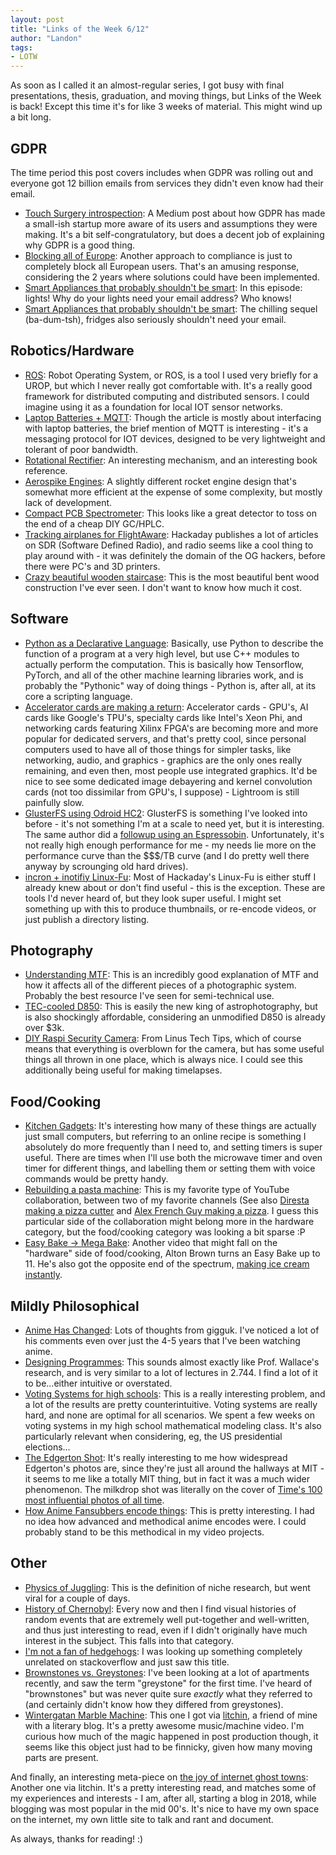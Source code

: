 ```yaml
---
layout: post
title: "Links of the Week 6/12"
author: "Landon"
tags:
- LOTW
---
```


As soon as I called it an almost-regular series, I got busy with final presentations, thesis, graduation, and moving things, but Links of the Week is back! Except this time it's for like 3 weeks of material. This might wind up a bit long.

## GDPR
The time period this post covers includes when GDPR was rolling out and everyone got 12 billion emails from services they didn't even know had their email.
- [Touch Surgery introspection](https://medium.com/tsengineering/the-gdpr-blog-post-9a571b13079d): A Medium post about how GDPR has made a small-ish startup more aware of its users and assumptions they were making. It's a bit self-congratulatory, but does a decent job of explaining why GDPR is a good thing.
- [Blocking all of Europe](https://www.bloombergquint.com/business/2018/05/25/blocking-500-million-users-is-easier-than-complying-with-gdpr#gs.3w_eFcU): Another approach to compliance is just to completely block all European users. That's an amusing response, considering the 2 years where solutions could have been implemented.
- [Smart Appliances that probably shouldn't be smart](https://twitter.com/internetofshit/status/999619364541394944): In this episode: lights! Why do your lights need your email address? Who knows!
- [Smart Appliances that probably shouldn't be smart](https://twitter.com/varjag/status/998496423019778048): The chilling sequel (ba-dum-tsh), fridges also seriously shouldn't need your email.

## Robotics/Hardware
- [ROS](https://hackaday.com/2018/05/31/modular-robotics-made-easier-with-ros/): Robot Operating System, or ROS, is a tool I used very briefly for a UROP, but which I never really got comfortable with. It's a really good framework for distributed computing and distributed sensors. I could imagine using it as a foundation for local IOT sensor networks.
- [Laptop Batteries + MQTT](https://hackaday.com/2018/05/28/talking-to-laptop-batteries-with-the-esp8266/): Though the article is mostly about interfacing with laptop batteries, the brief mention of MQTT is interesting - it's a messaging protocol for IOT devices, designed to be very lightweight and tolerant of poor bandwidth.
- [Rotational Rectifier](https://www.youtube.com/watch?v=y44_xMFsPQQ): An interesting mechanism, and an interesting book reference.
- [Aerospike Engines](https://www.youtube.com/watch?v=K4zFefh5T-8): A slightly different rocket engine design that's somewhat more efficient at the expense of some complexity, but mostly lack of development.
- [Compact PCB Spectrometer](https://hackaday.io/project/143014-compact-25-spectrometer/details): This looks like a great detector to toss on the end of a cheap DIY GC/HPLC.
- [Tracking airplanes for FlightAware](https://hackaday.com/2015/07/18/tracking-nearly-every-aircraft-with-a-raspberry-pi/): Hackaday publishes a lot of articles on SDR (Software Defined Radio), and radio seems like a cool thing to play around with - it was definitely the domain of the OG hackers, before there were PC's and 3D printers.
- [Crazy beautiful wooden staircase](https://www.reddit.com/r/woodworking/comments/8m1ik2/hickory_all_hard_wood_stair_me_and_the_boss_built/?st=jhm4filn&sh=ef17e399): This is the most beautiful bent wood construction I've ever seen. I don't want to know how much it cost.

## Software
- [Python as a Declarative Language](https://www.benfrederickson.com/python-as-a-declarative-programming-language/): Basically, use Python to describe the function of a program at a very high level, but use C++ modules to actually perform the computation. This is basically how Tensorflow, PyTorch, and all of the other machine learning libraries work, and is probably the "Pythonic" way of doing things - Python is, after all, at its core a scripting language.
- [Accelerator cards are making a return](https://www.economist.com/business/2017/02/25/the-rise-of-artificial-intelligence-is-creating-new-variety-in-the-chip-market-and-trouble-for-intel): Accelerator cards - GPU's, AI cards like Google's TPU's, specialty cards like Intel's Xeon Phi, and networking cards featuring Xilinx FPGA's are becoming more and more popular for dedicated servers, and that's pretty cool, since personal computers used to have all of those things for simpler tasks, like networking, audio, and graphics - graphics are the only ones really remaining, and even then, most people use integrated graphics. It'd be nice to see some dedicated image debayering and kernel convolution cards (not too dissimilar from GPU's, I suppose) - Lightroom is still painfully slow.
- [GlusterFS using Odroid HC2](https://www.reddit.com/r/DataHoarder/comments/8ocjxz/200tb_glusterfs_odroid_hc2_build/?st=ji0hz05o&sh=de8c3cf5): GlusterFS is something I've looked into before - it's not something I'm at a scale to need yet, but it is interesting. The same author did a [followup using an Espressobin](https://www.reddit.com/r/DataHoarder/comments/8q6b52/100_5_sata_port_glusterfs_node_using_espressobin/?st=jia8guu3&sh=ace394be). Unfortunately, it's not really high enough performance for me - my needs lie more on the performance curve than the $$$/TB curve (and I do pretty well there anyway by scrounging old hard drives).
- [incron + inotifiy Linux-Fu](https://hackaday.com/2018/06/07/linux-fu-watch-that-filesystem/): Most of Hackaday's Linux-Fu is either stuff I already knew about or don't find useful - this is the exception. These are tools I'd never heard of, but they look super useful. I might set something up with this to produce thumbnails, or re-encode videos, or just publish a directory listing.


## Photography
- [Understanding MTF](http://www.normankoren.com/Tutorials/MTF.html): This is an incredibly good explanation of MTF and how it affects all of the different pieces of a photographic system. Probably the best resource I've seen for semi-technical use.
- [TEC-cooled D850](https://nikonrumors.com/2018/05/27/new-nikon-d850-cooled-camera-for-astrophotography.aspx/): This is easily the new king of astrophotography, but is also shockingly affordable, considering an unmodified D850 is already over $3k.
- [DIY Raspi Security Camera](https://www.youtube.com/watch?v=H7p5YEOrlSc): From Linus Tech Tips, which of course means that everything is overblown for the camera, but has some useful things all thrown in one place, which is always nice. I could see this additionally being useful for making timelapses.

## Food/Cooking
- [Kitchen Gadgets](https://www.engadget.com/amp/2018/05/31/best-kitchen-gadgets-tech-gear/): It's interesting how many of these things are actually just small computers, but referring to an online recipe is something I absolutely do more frequently than I need to, and setting timers is super useful. There are times when I'll use both the microwave timer and oven timer for different things, and labelling them or setting them with voice commands would be pretty handy.
- [Rebuilding a pasta machine](https://www.youtube.com/watch?v=cygx0Ng6qMk): This is my favorite type of YouTube collaboration, between two of my favorite channels (See also [Diresta making a pizza cutter](https://www.youtube.com/watch?v=SUXYiF9kDXw) and [Alex French Guy making a pizza](https://www.youtube.com/watch?v=nygAtf-DwfU). I guess this particular side of the collaboration might belong more in the hardware category, but the food/cooking category was looking a bit sparse :P
- [Easy Bake -> Mega Bake](https://www.youtube.com/watch?v=BfdwoqNauzk): Another video that might fall on the "hardware" side of food/cooking, Alton Brown turns an Easy Bake up to 11. He's also got the opposite end of the spectrum, [making ice cream instantly](https://www.youtube.com/watch?v=btv4eElxOcU).

## Mildly Philosophical
- [Anime Has Changed](https://www.youtube.com/watch?v=DdSbbG2uhxg): Lots of thoughts from gigguk. I've noticed a lot of his comments even over just the 4-5 years that I've been watching anime.
- [Designing Programmes](https://medium.com/svilenk/what-i-learned-from-the-2-000-elusive-design-book-designing-programmes-f518faefcf4b): This sounds almost exactly like Prof. Wallace's research, and is very similar to a lot of lectures in 2.744. I find a lot of it to be...either intuitive or overstated.
- [Voting Systems for high schools](https://medium.com/social-choice/why-a-dutch-court-stopped-high-school-students-from-exchanging-schools-1315303a48b6): This is a really interesting problem, and a lot of the results are pretty counterintuitive. Voting systems are really hard, and none are optimal for all scenarios. We spent a few weeks on voting systems in my high school mathematical modeling class. It's also particularly relevant when considering, eg, the US presidential elections...
- [The Edgerton Shot](https://www.youtube.com/watch?v=g38kRk6YAA0): It's really interesting to me how widespread Edgerton's photos are, since they're just all around the hallways at MIT - it seems to me like a totally MIT thing, but in fact it was a much wider phenomenon. The milkdrop shot was literally on the cover of [Time's 100 most influential photos of all time](http://100photos.time.com/).
- [How Anime Fansubbers encode things](https://www.reddit.com/r/anime/comments/8ktmvu/nerdpost_how_fansubbers_make_your_anime_look/?st=jhfo9um1&sh=21d418bf): This is pretty interesting. I had no idea how advanced and methodical anime encodes were. I could probably stand to be this methodical in my video projects.

## Other
- [Physics of Juggling](https://www.wired.com/story/the-physicsand-physicalityof-extreme-juggling/): This is the definition of niche research, but went viral for a couple of days.
- [History of Chernobyl](https://imgur.com/a/TwY6q): Every now and then I find visual histories of random events that are extremely well put-together and well-written, and thus just interesting to read, even if I didn't originally have much interest in the subject. This falls into that category.
- [I'm not a fan of hedgehogs](https://puzzling.stackexchange.com/questions/66181/im-not-a-fan-of-hedgehogs-): I was looking up something completely unrelated on stackoverflow and just saw this title.
- [Brownstones vs. Greystones](https://www.curbed.com/2016/6/2/11833698/brownstone-greystone-chicago-new-york-city): I've been looking at a lot of apartments recently, and saw the term "greystone" for the first time. I've heard of "brownstones" but was never quite sure *exactly* what they referred to (and certainly didn't know how they differed from greystones).
- [Wintergatan Marble Machine](https://www.youtube.com/watch?v=IvUU8joBb1Q): This one I got via [litchin](https://litchin.wordpress.com/), a friend of mine with a literary blog. It's a pretty awesome music/machine video. I'm curious how much of the magic happened in post production though, it seems like this object just had to be finnicky, given how many moving parts are present.




And finally, an interesting meta-piece on [the joy of internet ghost towns](https://www.theverge.com/platform/amp/2018/5/18/17366528/snapchat-decline-internet-ghost-towns): Another one via litchin. It's a pretty interesting read, and matches some of my experiences and interests - I am, after all, starting a blog in 2018, while blogging was most popular in the mid 00's. It's nice to have my own space on the internet, my own little site to talk and rant and document.



As always, thanks for reading! :)